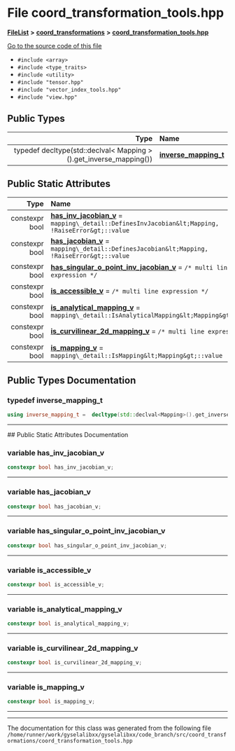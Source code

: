 

# File coord\_transformation\_tools.hpp



[**FileList**](files.md) **>** [**coord\_transformations**](dir_67161c4ffadea73fddf46ea451c2f62c.md) **>** [**coord\_transformation\_tools.hpp**](coord__transformation__tools_8hpp.md)

[Go to the source code of this file](coord__transformation__tools_8hpp_source.md)



* `#include <array>`
* `#include <type_traits>`
* `#include <utility>`
* `#include "tensor.hpp"`
* `#include "vector_index_tools.hpp"`
* `#include "view.hpp"`

















## Public Types

| Type | Name |
| ---: | :--- |
| typedef decltype(std::declval&lt; Mapping &gt;().get\_inverse\_mapping()) | [**inverse\_mapping\_t**](#typedef-inverse_mapping_t)  <br> |






## Public Static Attributes

| Type | Name |
| ---: | :--- |
|  constexpr bool | [**has\_inv\_jacobian\_v**](#variable-has_inv_jacobian_v)   = `mapping\_detail::DefinesInvJacobian&lt;Mapping, !RaiseError&gt;::value`<br> |
|  constexpr bool | [**has\_jacobian\_v**](#variable-has_jacobian_v)   = `mapping\_detail::DefinesJacobian&lt;Mapping, !RaiseError&gt;::value`<br> |
|  constexpr bool | [**has\_singular\_o\_point\_inv\_jacobian\_v**](#variable-has_singular_o_point_inv_jacobian_v)   = `/* multi line expression */`<br> |
|  constexpr bool | [**is\_accessible\_v**](#variable-is_accessible_v)   = `/* multi line expression */`<br> |
|  constexpr bool | [**is\_analytical\_mapping\_v**](#variable-is_analytical_mapping_v)   = `mapping\_detail::IsAnalyticalMapping&lt;Mapping&gt;::value`<br> |
|  constexpr bool | [**is\_curvilinear\_2d\_mapping\_v**](#variable-is_curvilinear_2d_mapping_v)   = `/* multi line expression */`<br> |
|  constexpr bool | [**is\_mapping\_v**](#variable-is_mapping_v)   = `mapping\_detail::IsMapping&lt;Mapping&gt;::value`<br> |










































## Public Types Documentation




### typedef inverse\_mapping\_t 

```C++
using inverse_mapping_t =  decltype(std::declval<Mapping>().get_inverse_mapping());
```




<hr>
## Public Static Attributes Documentation




### variable has\_inv\_jacobian\_v 

```C++
constexpr bool has_inv_jacobian_v;
```




<hr>



### variable has\_jacobian\_v 

```C++
constexpr bool has_jacobian_v;
```




<hr>



### variable has\_singular\_o\_point\_inv\_jacobian\_v 

```C++
constexpr bool has_singular_o_point_inv_jacobian_v;
```




<hr>



### variable is\_accessible\_v 

```C++
constexpr bool is_accessible_v;
```




<hr>



### variable is\_analytical\_mapping\_v 

```C++
constexpr bool is_analytical_mapping_v;
```




<hr>



### variable is\_curvilinear\_2d\_mapping\_v 

```C++
constexpr bool is_curvilinear_2d_mapping_v;
```




<hr>



### variable is\_mapping\_v 

```C++
constexpr bool is_mapping_v;
```




<hr>

------------------------------
The documentation for this class was generated from the following file `/home/runner/work/gyselalibxx/gyselalibxx/code_branch/src/coord_transformations/coord_transformation_tools.hpp`

